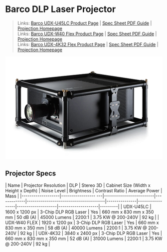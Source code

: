 # Barco DLP Laser Projector

> Links: [Barco UDX-U45LC Product Page](https://www.barco.com/en/product/udx-u45lc) | [Spec Sheet PDF Guide](https://assets.barco.com/m/2a75d778f87718fb/original/UDX-U45LC-en-Spec-sheet.pdf) | [Projection Homepage](https://www.barco.com/en/products/projection)  
> Links: [Barco UDX-W40 Flex Product Page](https://www.barco.com/en/product/udx-w40) | [Spec Sheet PDF Guide](https://assets.barco.com/m/58ad5f096b4a886c/original/UDX-W40-FLEX-en-Spec-sheet.pdf) | [Projection Homepage](https://www.barco.com/en/products/projection)  
> Links: [Barco UDX-4K32 Flex Product Page](https://www.barco.com/en/product/udx-4k32) | [Spec Sheet PDF Guide](https://assets.barco.com/m/68e96a3b1d09716e/original/UDX-4K32-en-Spec-sheet.pdf) | [Projection Homepage](https://www.barco.com/en/products/projection)  

![Barco UDX-4K32 Photo](BARCO-UDX-4K3.jpg)

## Projector Specs

| Name              | Projector Resolution | DLP                     | Stereo 3D   | Cabinet Size (Width x Height x Depth) | Noise Level   | Brightness      | Contrast Ratio     | Average Power      | Mass    |
|-------------------|-----------------  ---|-------------------------|-------------|---------------------------------------|---------------|-----------------|--------------------|--------------------|---------|
| UDX-U45LC         | 1600 x 1200 px       |  3-Chip DLP RGB Laser   | Yes         | 660 mm x 830 mm x 350 mm              |  50 dB (A)    | 45000 Lumens    | 2200:1             | 3.75 KW @ 200-240V | 92 kg   |
| UDX-W40 FLEX      | 1920 x 1200 px       |  3-Chip DLP RGB Laser   | Yes         | 660 mm x 830 mm x 350 mm              |  58 dB (A)    | 40000 Lumens    | 2200:1             | 3.75 KW @ 200-240V | 92 kg   |
| UDX-4K32          | 3840 x 2400 px       |  3-Chip DLP RGB Laser   | Yes         | 660 mm x 830 mm x 350 mm              |  52 dB (A)    | 31000 Lumens    | 2200:1             | 3.75 KW @ 200-240V | 92 kg   |
